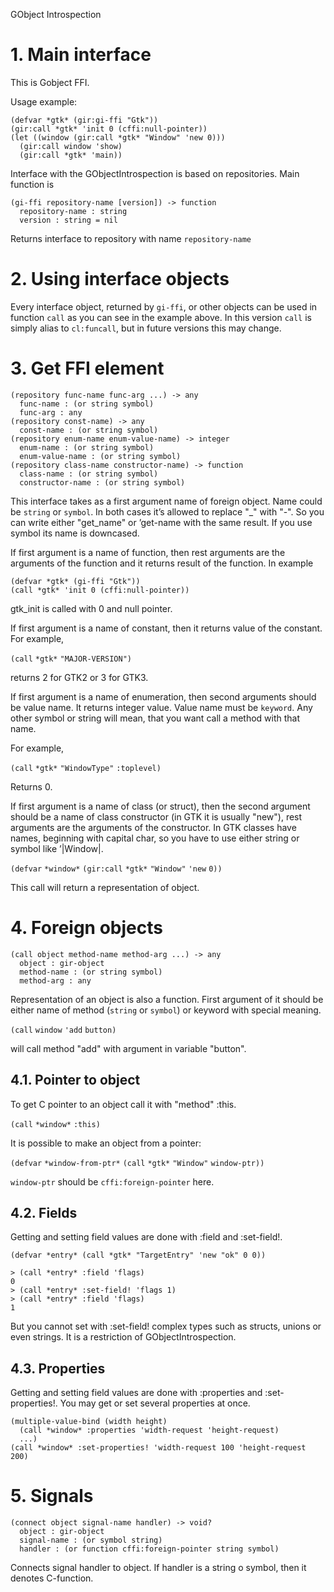 GObject Introspection

# 1. Main interface

This is Gobject FFI.

Usage example:

```racket
(defvar *gtk* (gir:gi-ffi "Gtk"))               
(gir:call *gtk* 'init 0 (cffi:null-pointer))    
(let ((window (gir:call *gtk* "Window" 'new 0)))
  (gir:call window 'show)                       
  (gir:call *gtk* 'main))                       
```

Interface with the GObjectIntrospection is based on repositories. Main
function is

```racket
(gi-ffi repository-name [version]) -> function
  repository-name : string                    
  version : string = nil                      
```

Returns interface to repository with name `repository-name`

# 2. Using interface objects

Every interface object, returned by `gi-ffi`, or other objects can be
used in function `call` as you can see in the example above. In this
version `call` is simply alias to `cl:funcall`, but in future versions
this may change.

# 3. Get FFI element

```racket
(repository func-name func-arg ...) -> any          
  func-name : (or string symbol)                    
  func-arg : any                                    
(repository const-name) -> any                      
  const-name : (or string symbol)                   
(repository enum-name enum-value-name) -> integer   
  enum-name : (or string symbol)                    
  enum-value-name : (or string symbol)              
(repository class-name constructor-name) -> function
  class-name : (or string symbol)                   
  constructor-name : (or string symbol)             
```

This interface takes as a first argument name of foreign object. Name
could be `string` or `symbol`. In both cases it’s allowed to replace
"\_" with "-". So you can write either "get\_name" or ’get-name with the
same result. If you use symbol its name is downcased.

If first argument is a name of function, then rest arguments are the
arguments of the function and it returns result of the function. In
example

```racket
(defvar *gtk* (gi-ffi "Gtk"))           
(call *gtk* 'init 0 (cffi:null-pointer))
```

gtk\_init is called with 0 and null pointer.

If first argument is a name of constant, then it returns value of the
constant. For example,

`(call` `*gtk*` `"MAJOR-VERSION")`

returns 2 for GTK2 or 3 for GTK3.

If first argument is a name of enumeration, then second arguments should
be value name. It returns integer value. Value name must be `keyword`.
Any other symbol or string will mean, that you want call a method with
that name.

For example,

`(call` `*gtk*` `"WindowType"` `:toplevel)`

Returns 0.

If first argument is a name of class (or struct), then the second
argument should be a name of class constructor (in GTK it is usually
"new"), rest arguments are the arguments of the constructor. In GTK
classes have names, beginning with capital char, so you have to use
either string or symbol like ’|Window|.

`(defvar` `*window*` `(gir:call` `*gtk*` `"Window"` `'new` `0))`

This call will return a representation of object.

# 4. Foreign objects

```racket
(call object method-name method-arg ...) -> any
  object : gir-object                          
  method-name : (or string symbol)             
  method-arg : any                             
```

Representation of an object is also a function. First argument of it
should be either name of method (`string` or `symbol`) or keyword with
special meaning.

`(call` `window` `'add` `button)`

will call method "add" with argument in variable "button".

## 4.1. Pointer to object

To get C pointer to an object call it with "method" :this.

`(call` `*window*` `:this)`

It is possible to make an object from a pointer:

`(defvar` `*window-from-ptr*` `(call` `*gtk*` `"Window"` `window-ptr))`

`window-ptr` should be `cffi:foreign-pointer` here.

## 4.2. Fields

Getting and setting field values are done with :field and :set-field!.

```racket
(defvar *entry* (call *gtk* "TargetEntry" 'new "ok" 0 0))
                                                         
> (call *entry* :field 'flags)                           
0                                                        
> (call *entry* :set-field! 'flags 1)                    
> (call *entry* :field 'flags)                           
1                                                        
```

But you cannot set with :set-field! complex types such as structs,
unions or even strings. It is a restriction of GObjectIntrospection.

## 4.3. Properties

Getting and setting field values are done with :properties and
:set-properties!. You may get or set several properties at once.

```racket
(multiple-value-bind (width height)                                    
  (call *window* :properties 'width-request 'height-request)           
  ...)                                                                 
(call *window* :set-properties! 'width-request 100 'height-request 200)
```

# 5. Signals

```racket
(connect object signal-name handler) -> void?               
  object : gir-object                                       
  signal-name : (or symbol string)                          
  handler : (or function cffi:foreign-pointer string symbol)
```

Connects signal handler to object. If handler is a string o symbol, then
it denotes C-function.
